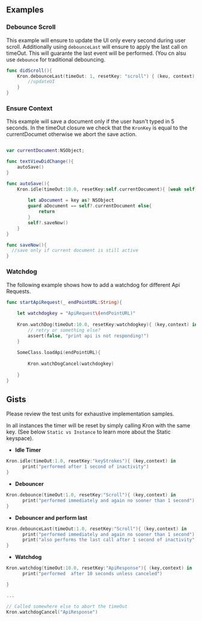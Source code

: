 
## Examples

### Debounce Scroll

This example will ensure to update the UI only every second during user scroll. Additionally using `debounceLast` will ensure to apply the last call on timeOut. This will guarante the last event will be performed.  (You cn alsu use `debounce` for traditional debouncing.

```swift
func didScroll(){
	Kron.debounceLast(timeOut: 1, resetKey: "scroll") { (keu, context) in
   		//updateUI     
	}
}
```

### Ensure Context

This example will save a document only if the user hasn't typed in 5 seconds. In the timeOut closure we check that the `KronKey` is equal to the currentDocumet otherwise we abort the save action.


```swift

var currentDocument:NSObject;

func textViewDidChange(){
	autoSave()
}

func autoSave(){
    Kron.idle(timeOut:10.0, resetKey:self.currentDocument){ [weak self] (key,context) in
          
        let aDocument = key as? NSObject
        guard aDocument == self?.currentDocument else{
            return
        }
        self?.saveNow()
    }
}

func saveNow(){
  //save only if current document is still active
}
```

### Watchdog

The following example shows how to add a watchdog for different Api Requests.


```swift
func startApiRequest(_ endPointURL:String){
    
    let watchdogkey = "ApiRequest\(endPointURL)"
    
    Kron.watchDog(timeOut:10.0, resetKey:watchdogkey){ (key,context) in
        // retry or something else?
        assert(false, "print api is not responding!")
    }
    
    SomeClass.loadApi(endPointURL){
        
        Kron.watchDogCancel(watchdogkey)
        
    }
}
```


## Gists

Please review the test units for exhaustive implementation samples.

In all instances the timer will be reset by simply calling Kron with the same key. (See below `Static vs Instance` to learn more about the Static keyspace).

* **Idle Timer**


```swift
Kron.idle(timeOut:1.0, resetKey:"keyStrokes"){ (key,context) in
      print("performed after 1 second of inactivity")
}
```

* **Debouncer**

```swift
Kron.debounce(timeOut:1.0, resetKey:"Scroll"){ (key,context) in
      print("performed immediately and again no sooner than 1 second")
}
```

* **Debouncer and perform last**

```swift
Kron.debounceLast(timeOut:1.0, resetKey:"Scroll"){ (key,context) in
      print("performed immediately and again no sooner than 1 second")
      print("also performs the last call after 1 second of inactivity")
}
```

* **Watchdog**

```swift
Kron.watchdog(timeOut:10.0, resetKey:"ApiResponse"){ (key,context) in
      print("performed  after 10 seconds unless canceled")

}

...

// Called somewhere else to abort the timeOut
Kron.watchdogCancel("ApiResponse")

```
